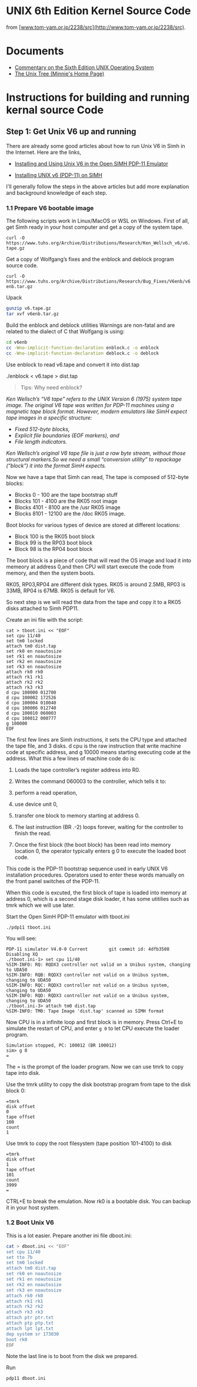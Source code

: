 # UNIX 6th Edition Kernel Source Code

from [www.tom-yam.or.jp/2238/src](http://www.tom-yam.or.jp/2238/src).

# Documents
- [Commentary on the Sixth Edition UNIX Operating System](http://www.lemis.com/grog/Documentation/Lions/)
- [The Unix Tree (Minnie's Home Page)](http://minnie.tuhs.org/cgi-bin/utree.pl)

# Instructions for building and running kernal source Code

## Step 1: Get Unix V6 up and running


There are already some good articles about how to run Unix V6 in Simh in the Internet. Here are the links,

- [Installing and Using Unix V6 in the Open SIMH PDP-11 Emulator](https://decuser.github.io/unix/research-unix/v6/2022/10/19/installing-and-using-research-unix-v6-in-open-simh-pdp-11-emulator.html)

- [Installing UNIX v6 (PDP-11) on SIMH](https://gunkies.org/wiki/Installing_UNIX_v6_(PDP-11)_on_SIMH#Rebuilding_the_kernel)

I'll generally follow the steps in the above articles but add more explanation and background knowledge of each step.

### 1.1 Prepare V6 bootable image
The following scripts work in Linux/MacOS or WSL on Windows.
First of all, get Simh ready in your host computer and get a copy of the system tape.

`curl -O https://www.tuhs.org/Archive/Distributions/Research/Ken_Wellsch_v6/v6.tape.gz`

Get a copy of Wolfgang’s fixes and the enblock and deblock program source code.

`curl -O https://www.tuhs.org/Archive/Distributions/Research/Bug_Fixes/V6enb/v6enb.tar.gz`

Upack
```bash
gunzip v6.tape.gz
tar xvf v6enb.tar.gz
```

Build the enblock and deblock utilities
Warnings are non-fatal and are related to the dialect of C that Wolfgang is using:

```bash
cd v6enb
cc -Wno-implicit-function-declaration enblock.c -o enblock
cc -Wno-implicit-function-declaration deblock.c -o deblock
```

Use enblock to read v6.tape and convert it into dist.tap

./enblock < v6.tape > dist.tap
> Tips: Why need enblock?

*Ken Wellsch’s “V6 tape” refers to the UNIX Version 6 (1975) system tape image.
The original V6 tape was written for PDP-11 machines using a magnetic tape block format.
However, modern emulators like SimH expect tape images in a specific structure:*

- *Fixed 512-byte blocks,*
- *Explicit file boundaries (EOF markers), and*
- *File length indicators.*

*Ken Wellsch’s original V6 tape file is just a raw byte stream, without those structural markers.So we need a small “conversion utility” to repackage (“block”) it into the format SimH expects.*
 
Now we have a tape that Simh can read, The tape is composed of 512-byte blocks:

- Blocks 0 - 100 are the tape bootstrap stuff
- Blocks 101 - 4100 are the RK05 root image
- Blocks 4101 - 8100 are the /usr RK05 image
- Blocks 8101 - 12100 are the /doc RK05 image.

Boot blocks for various types of device are stored at different locations:

- Block 100 is the RK05 boot block
- Block 99 is the RP03 boot block
- Block 98 is the RP04 boot block

The boot block is a piece of code that will read the OS image and load it into memeory at address 0,and then CPU will start execute the code from memory, and then the system boots.

RK05, RP03,RP04 are different disk types. RK05 is around 2.5MB, RP03 is 33MB, RP04 is 67MB.  RK05 is default for V6.

So next step is we will read the data from the tape and copy it to a RK05 disks attached to Simh PDP11.

Create an ini file with the script:

```
cat > tboot.ini << "EOF"
set cpu 11/40
set tm0 locked
attach tm0 dist.tap
set rk0 en noautosize
set rk1 en noautosize
set rk2 en noautosize
set rk3 en noautosize
attach rk0 rk0
attach rk1 rk1
attach rk2 rk2
attach rk3 rk3
d cpu 100000 012700
d cpu 100002 172526
d cpu 100004 010040
d cpu 100006 012740
d cpu 100010 060003
d cpu 100012 000777
g 100000
EOF
```

The first few lines are Simh instructions, it sets the CPU type and attached the tape file, and 3 disks. 
d cpu is the raw instruction that write machine code at specific address, and g 10000 means starting executing code at the address. What this a few lines of machine code do is:
1. Loads the tape controller’s register address into R0.

2. Writes the command 060003 to the controller, which tells it to:

3. perform a read operation,

4. use device unit 0,

5. transfer one block to memory starting at address 0.

6. The last instruction (BR .-2) loops forever, waiting for the controller to finish the read.

7. Once the first block (the boot block) has been read into memory location 0, the operator typically enters g 0 to execute the loaded boot code.

This code is the PDP-11 bootstrap sequence used in early UNIX V6 installation procedures.
Operators used to enter these words manually on the front panel switches of the PDP-11.

When this code is excuted, the first block of tape is loaded into memory at address 0, which is a second stage disk loader, it has some utitilies such as tmrk which we will use later.

Start the Open SimH PDP-11 emulator with tboot.ini

`./pdp11 tboot.ini`

You will see:

```
PDP-11 simulator V4.0-0 Current        git commit id: 4dfb3508
Disabling XQ
./tboot.ini-1> set cpu 11/40
%SIM-INFO: RQ: RQDX3 controller not valid on a Unibus system, changing to UDA50
%SIM-INFO: RQB: RQDX3 controller not valid on a Unibus system, changing to UDA50
%SIM-INFO: RQC: RQDX3 controller not valid on a Unibus system, changing to UDA50
%SIM-INFO: RQD: RQDX3 controller not valid on a Unibus system, changing to UDA50
./tboot.ini-3> attach tm0 dist.tap
%SIM-INFO: TM0: Tape Image 'dist.tap' scanned as SIMH format

```

Now CPU is in a infinite loop and first block is in memory. Press Ctrl+E to simulate the restart of CPU, and enter `g 0` to let CPU execute the loader program.

```
Simulation stopped, PC: 100012 (BR 100012)
sim> g 0
=
```

The = is the prompt of the loader program. Now we can use tmrk to copy tape into disk.

Use the tmrk utility to copy the disk bootstrap program from tape to the disk block 0:

```
=tmrk 
disk offset
0
tape offset
100
count
1
```

Use tmrk to copy the root filesystem (tape position 101-4100) to disk
```
=tmrk
disk offset
1
tape offset
101
count
3999
=
```

CTRL+E to break the emulation.  Now rk0 is a bootable disk. You can backup it in your host system.

### 1.2 Boot Unix V6

This is a lot easier. Prepare another ini file dboot.ini:

```bash
cat > dboot.ini << "EOF"
set cpu 11/40
set tto 7b
set tm0 locked
attach tm0 dist.tap
set rk0 en noautosize
set rk1 en noautosize
set rk2 en noautosize
set rk3 en noautosize
attach rk0 rk0
attach rk1 rk1
attach rk2 rk2
attach rk3 rk3
attach ptr ptr.txt
attach ptp ptp.txt
attach lpt lpt.txt
dep system sr 173030
boot rk0
EOF
```
Note the last line is to boot from the disk we prepared.

Run

`pdp11 dboot.ini`
